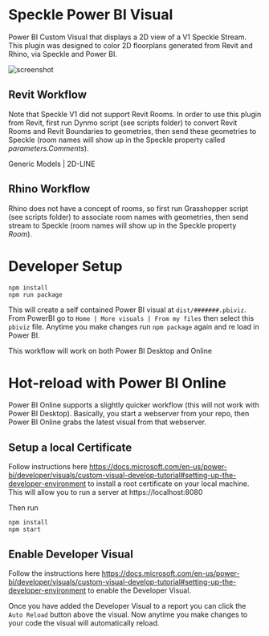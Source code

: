# Speckle Power BI Visual
Power BI Custom Visual that displays a 2D view of a V1 Speckle Stream. This plugin was designed to color 2D floorplans generated from Revit and Rhino, via Speckle and Power BI.

![screenshot](/assets/images/Screenshot.JPG)

## Revit Workflow
Note that Speckle V1 did not support Revit Rooms. In order to use this plugin from Revit, first run Dynmo script (see scripts folder) to convert Revit Rooms and Revit Boundaries to geometries, then send these geometries to Speckle (room names will show up in the Speckle property called *parameters.Comments*).

Generic Models | 2D-LINE

## Rhino Workflow
Rhino does not have a concept of rooms, so first run Grasshopper script (see scripts folder) to associate room names with geometries, then send stream to Speckle (room names will show up in the Speckle property *Room*).

# Developer Setup

    npm install
    npm run package

This will create a self contained Power BI visual at `dist/#######.pbiviz`. From PowerBI go to `Home | More visuals | From my files` then select this `pbiviz` file. Anytime you make changes run `npm package` again and re load in Power BI.

This workflow will work on both Power BI Desktop and Online

# Hot-reload with Power BI Online
Power BI Online supports a slightly quicker workflow (this will not work with Power BI Desktop). Basically, you start a webserver from your repo, then Power BI Online grabs the latest visual from that webserver.

## Setup a local Certificate
Follow instructions here https://docs.microsoft.com/en-us/power-bi/developer/visuals/custom-visual-develop-tutorial#setting-up-the-developer-environment to install a root certificate on your local machine. This will allow you to run a server at https://localhost:8080

Then run

    npm install
    npm start

## Enable Developer Visual
Follow the instructions here https://docs.microsoft.com/en-us/power-bi/developer/visuals/custom-visual-develop-tutorial#setting-up-the-developer-environment to enable the Developer Visual.

Once you have added the Developer Visual to a report you can click the `Auto Reload` button above the visual. Now anytime you make changes to your code the visual will automatically reload.

